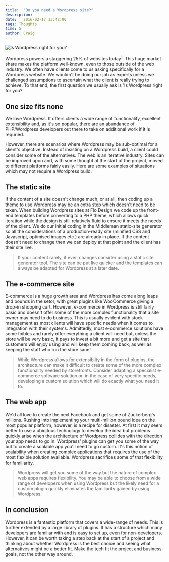 ```yaml
---
title:  "Do you need a Wordpress site?"
description: 
date:   2016-02-17 13:42:00
tags: Thoughts
time: 5
author: Craig
---
```


![Is Wordpress right for you?](/img/wordpress-cms.jpg)

Wordpress powers a staggering 25% of websites today<sup>[1](http://w3techs.com/technologies/history_overview/content_management/all/y)</sup>. This huge market share makes the platform well-known, even to those outside of the web industry. We often have clients come to us asking specifically for a Wordpress website. We wouldn't be doing our job as experts unless we challenged assumptions to ascertain what the client is really trying to achieve. To that end, the first question we usually ask is 'Is Wordpress right for you?'

## One size fits none

We love Wordpress. It offers clients a wide range of functionality, excellent extensibility and, as it's so popular, there are an abundance of PHP/Wordpress developers out there to take on additional work if it is requried.

However, there are scenarios where Wordpress may be sub-optimal for a client's objective. Instead of insisting on a Wordpress build, a client could consider some of the alternatives. The web is an iterative industry. Sites can be improved upon and, with some thought at the start of the project, moved to different platforms fairly easily. Here are some examples of situations which may not require a Wordpress build.

## The static site

If the content of a site doesn't change much, or at all, then coding up a theme to use Wordpress may be an extra step which doesn't need to be taken. When building Wordpress sites at Flo Design we code up the front-end templates before converting to a PHP theme, which allows quick iteration while the design is still relatively fluid to ensure it meets the needs of the client. We do our initial coding in the Middleman static-site generator so all the considerations of a production-ready site (minified CSS and Javascript, optimised images etc.) are already in place. If the content doesn't need to change then we can deploy at that point and the client has their site live.

> If your content rarely, if ever, changes consider using a static site generator tool. The site can be put live quicker and the templates can always be adapted for Wordpress at a later date.

## The e-commerce site

E-commerce is a huge growth area and Wordpress has come along leaps and bounds in the setor, with great plugins like WooCommerce giving a drop-in shopping cart. However, e-commerce in Wordpress is still fairly basic and doesn't offer some of the more complex functionality that a site owner may need to do business. This is usually evident with stock management as most clients will have specific needs when it comes to integration with their systems. Admittedly, most e-commerce solutions have some foibles and rarely offer everything a client will need but, unless the store will be very basic, it pays to invest a bit more and get a site that customers will enjoy using and will keep them coming back; as well as keeping the staff who run the store sane!

> While Wordpress allows for extensibilty in the form of plugins, the architecture can make it difficult to create some of the more complex functionality needed by storefronts. Consider adapting a specialist e-commerce software solution or, in the case of very specific needs, developing a custom solution which will do exactly what you need it to.

## The web app

We'd all love to create the next Facebook and get some of Zuckerberg's millions. Rushing into implementing your multi-million pound idea on the most popular platform, however, is a recipe for disaster. At first it may seem better to use a ubiqitous technology to develop the idea but problems quickly arise when the architecture of Wordpress collides with the direction your app needs to go in. Wordpress' plugins can get you some of the way but to create a scalable app you'll need to go custom. It's this notion of scalability when creating complex applications that requires the use of the most flexible solution available. Wordpress sacrifices some of that flexibility for familiarity.

> Wordpress will get you some of the way but the nature of complex web apps requires flexibility. You may be able to choose from a wide range of developers when using Wordpress but the likely need for a custom plugin quickly eliminates the familiarity gained by using Wordpress.

## In conclusion

Wordpress is a fantastic platform that covers a wide-range of needs. This is further extended by a large library of plugins. It has a structure which many developers are familiar with and is easy to set up, even for non-developers. However, it can be worth taking a step back at the start of a project and thinking about whether Wordpress is the best choice and seeing what alternatives might be a better fit. Make the tech fit the project and business goals, not the other way around.